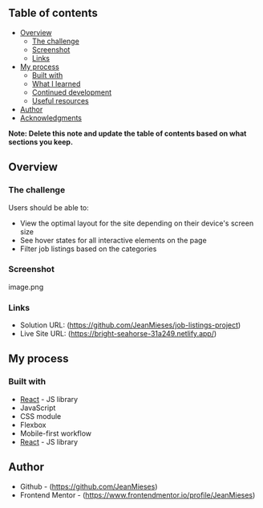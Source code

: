 

## Table of contents

- [Overview](#overview)
  - [The challenge](#the-challenge)
  - [Screenshot](#screenshot)
  - [Links](#links)
- [My process](#my-process)
  - [Built with](#built-with)
  - [What I learned](#what-i-learned)
  - [Continued development](#continued-development)
  - [Useful resources](#useful-resources)
- [Author](#author)
- [Acknowledgments](#acknowledgments)

**Note: Delete this note and update the table of contents based on what sections you keep.**

## Overview

### The challenge

Users should be able to:

- View the optimal layout for the site depending on their device's screen size
- See hover states for all interactive elements on the page
- Filter job listings based on the categories

### Screenshot

image.png

### Links

- Solution URL: (https://github.com/JeanMieses/job-listings-project)
- Live Site URL: (https://bright-seahorse-31a249.netlify.app/)

## My process

### Built with

- [React](https://reactjs.org/) - JS library
- JavaScript
- CSS module
- Flexbox
- Mobile-first workflow
- [React](https://reactjs.org/) - JS library


## Author

- Github - (https://github.com/JeanMieses)
- Frontend Mentor - (https://www.frontendmentor.io/profile/JeanMieses)
